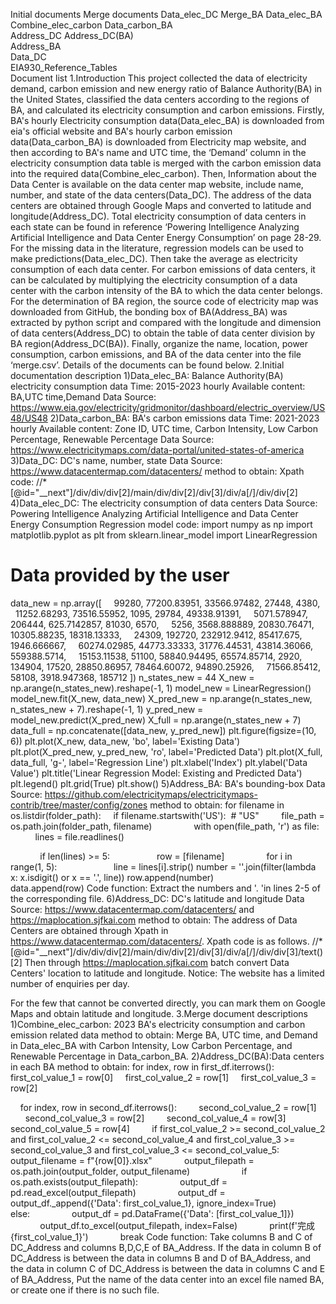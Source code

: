 Initial documents	Merge documents
Data_elec_DC		Merge_BA
Data_elec_BA	Combine_elec_carbon	
Data_carbon_BA		
Address_DC	Address_DC(BA)	
Address_BA		
Data_DC		
EIA930_Reference_Tables		
Document list
1.Introduction
This project collected the data of electricity demand, carbon emission and new energy ratio of Balance Authority(BA) in the United States, classified the data centers according to the regions of BA, and calculated its electricity consumption and carbon emissions.
Firstly, BA's hourly Electricity consumption data(Data_elec_BA) is downloaded from eia's official website and BA's hourly carbon emission data(Data_carbon_BA) is downloaded from Electricity map website, and then according to BA's name and UTC time, the ‘Demand’ column in the electricity consumption data table is merged with the carbon emission data into the required data(Combine_elec_carbon).
Then, Information about the Data Center is available on the data center map website, include name, number, and state of the data centers(Data_DC). The address of the data centers are obtained through Google Maps and converted to latitude and longitude(Address_DC). Total electricity consumption of data centers in each state can be found in reference ‘Powering Intelligence Analyzing Artificial Intelligence and Data Center Energy Consumption’ on page 28-29. For the missing data in the literature, regression models can be used to make predictions(Data_elec_DC). Then take the average as electricity consumption of each data center. For carbon emissions of data centers, it can be calculated by multiplying the electricity consumption of a data center with the carbon intensity of the BA to which the data center belongs.
For the determination of BA region, the source code of electricity map was downloaded from GitHub, the bonding box of BA(Address_BA) was extracted by python script and compared with the longitude and dimension of data centers(Address_DC) to obtain the table of data center division by BA region(Address_DC(BA)).
Finally, organize the name, location, power consumption, carbon emissions, and BA of the data center into the file ‘merge.csv’.
Details of the documents can be found below.
2.Initial documentation description
1)Data_elec_BA: Balance Authority(BA) electricity consumption data
Time: 2015-2023 hourly
Available content: BA,UTC time,Demand
Data Source: https://www.eia.gov/electricity/gridmonitor/dashboard/electric_overview/US48/US48
2)Data_carbon_BA: BA's carbon emissions data
Time: 2021-2023 hourly
Available content: Zone ID, UTC time, Carbon Intensity, Low Carbon Percentage, Renewable Percentage
Data Source: https://www.electricitymaps.com/data-portal/united-states-of-america
3)Data_DC: DC's name, number, state
Data Source: https://www.datacentermap.com/datacenters/
method to obtain: 
Xpath code:
//*[@id="__next"]/div/div/div[2]/main/div/div[2]/div[3]/div/a[/]/div/div[2]
4)Data_elec_DC: The electricity consumption of data centers
Data Source: Powering Intelligence Analyzing Artificial Intelligence and Data Center Energy Consumption
Regression model code:
import numpy as np
import matplotlib.pyplot as plt
from sklearn.linear_model import LinearRegression

# Data provided by the user
data_new = np.array([
    99280, 77200.83951, 33566.97482, 27448, 4380,
    11252.68293, 73516.55952, 1095, 29784, 49338.91391,
    5071.578947, 206444, 625.7142857, 81030, 6570,
    5256, 3568.888889, 20830.76471, 10305.88235, 18318.13333,
    24309, 192720, 232912.9412, 85417.675, 1946.666667,
    60274.02985, 44773.33333, 31776.44531, 43814.36066, 559388.5714,
    15153.11538, 51100, 58840.94495, 65574.85714, 2920,
    134904, 17520, 28850.86957, 78464.60072, 94890.25926,
    71566.85412, 58108, 3918.947368, 185712
])
n_states_new = 44
X_new = np.arange(n_states_new).reshape(-1, 1)
model_new = LinearRegression()
model_new.fit(X_new, data_new)
X_pred_new = np.arange(n_states_new, n_states_new + 7).reshape(-1, 1)
y_pred_new = model_new.predict(X_pred_new)
X_full = np.arange(n_states_new + 7)
data_full = np.concatenate([data_new, y_pred_new])
plt.figure(figsize=(10, 6))
plt.plot(X_new, data_new, 'bo', label='Existing Data')
plt.plot(X_pred_new, y_pred_new, 'ro', label='Predicted Data')
plt.plot(X_full, data_full, 'g-', label='Regression Line')
plt.xlabel('Index')
plt.ylabel('Data Value')
plt.title('Linear Regression Model: Existing and Predicted Data')
plt.legend()
plt.grid(True)
plt.show()
5)Address_BA: BA's bounding-box
Data Source: https://github.com/electricitymaps/electricitymaps-contrib/tree/master/config/zones
method to obtain: 
for filename in os.listdir(folder_path):
    if filename.startswith('US'):  # "US"
        file_path = os.path.join(folder_path, filename)
        
        with open(file_path, 'r') as file:
            lines = file.readlines()

            if len(lines) >= 5:  
                row = [filename]
                for i in range(1, 5):  
                    line = lines[i].strip()
number = ''.join(filter(lambda x: x.isdigit() or x == '.', line))
row.append(number)
                data.append(row)
Code function: Extract the numbers and '. 'in lines 2-5 of the corresponding file.
6)Address_DC: DC's latitude and longitude
Data Source: https://www.datacentermap.com/datacenters/ and https://maplocation.sjfkai.com
method to obtain:
The address of Data Centers are obtained through Xpath in https://www.datacentermap.com/datacenters/. Xpath code is as follows.
//*[@id="__next"]/div/div/div[2]/main/div/div[2]/div[3]/div/a[/]/div/div[3]/text()[2]
Then through https://maplocation.sjfkai.com batch convert Data Centers' location to latitude and longitude. Notice: The website has a limited number of enquiries per day.

For the few that cannot be converted directly, you can mark them on Google Maps and obtain latitude and longitude.
3.Merge document descriptions
1)Combine_elec_carbon: 2023 BA's electricity consumption and carbon emission related data
method to obtain: 
Merge BA, UTC time, and Demand in Data_elec_BA with Carbon Intensity, Low Carbon Percentage, and Renewable Percentage in Data_carbon_BA.
2)Address_DC(BA):Data centers in each BA
method to obtain: 
for index, row in first_df.iterrows():
    first_col_value_1 = row[0]
    first_col_value_2 = row[1]
    first_col_value_3 = row[2]

    for index, row in second_df.iterrows():
        second_col_value_2 = row[1]
        second_col_value_3 = row[2]
        second_col_value_4 = row[3]
        second_col_value_5 = row[4]
        if first_col_value_2 >= second_col_value_2 and first_col_value_2 <= second_col_value_4 and first_col_value_3 >= second_col_value_3 and first_col_value_3 <= second_col_value_5:
            output_filename = f"{row[0]}.xlsx"
            output_filepath = os.path.join(output_folder, output_filename)
        
            if os.path.exists(output_filepath):
                output_df = pd.read_excel(output_filepath)
                output_df = output_df._append({'Data': first_col_value_1}, ignore_index=True)
            else:
                output_df = pd.DataFrame({'Data': [first_col_value_1]})
            
            output_df.to_excel(output_filepath, index=False)
            print(f'完成{first_col_value_1}')
            break
Code function:
Take columns B and C of DC_Address and columns B,D,C,E of BA_Address. If the data in column B of DC_Address is between the data in columns B and D of BA_Address, and the data in column C of DC_Address is between the data in columns C and E of BA_Address, Put the name of the data center into an excel file named BA, or create one if there is no such file.

